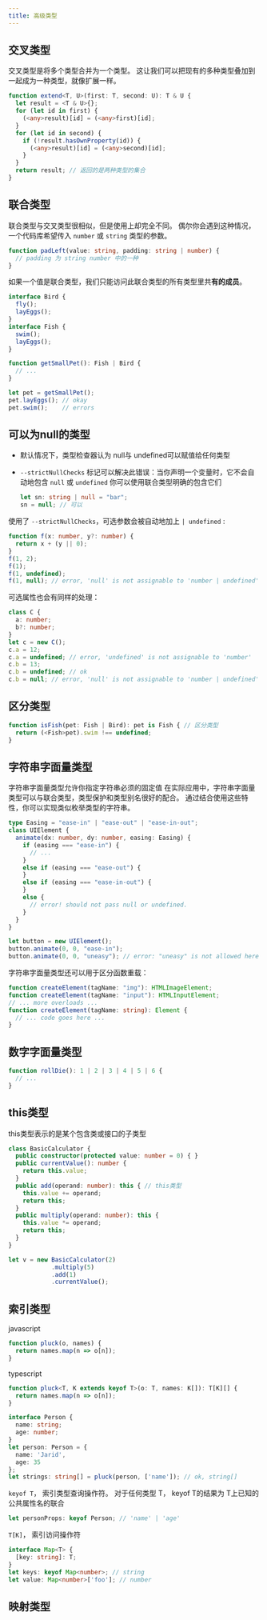 ```yaml
---
title: 高级类型
---
```


## 交叉类型

交叉类型是将多个类型合并为一个类型。 这让我们可以把现有的多种类型叠加到一起成为一种类型，就像扩展一样。

```ts
function extend<T, U>(first: T, second: U): T & U {
  let result = <T & U>{};
  for (let id in first) {
    (<any>result)[id] = (<any>first)[id];
  }
  for (let id in second) {
    if (!result.hasOwnProperty(id)) {
      (<any>result)[id] = (<any>second)[id];
    }
  }
  return result; // 返回的是两种类型的集合
}
```

## 联合类型

联合类型与交叉类型很相似，但是使用上却完全不同。 偶尔你会遇到这种情况，一个代码库希望传入 `number` 或 `string` 类型的参数。

```ts
function padLeft(value: string, padding: string | number) {
  // padding 为 string number 中的一种
}
```

如果一个值是联合类型，我们只能访问此联合类型的所有类型里共**有的成员**。

```ts
interface Bird {
  fly();
  layEggs();
}
interface Fish {
  swim();
  layEggs();
}

function getSmallPet(): Fish | Bird {
  // ...
}

let pet = getSmallPet();
pet.layEggs(); // okay
pet.swim();    // errors
```

## 可以为null的类型

- 默认情况下，类型检查器认为 null与 undefined可以赋值给任何类型
- `--strictNullChecks` 标记可以解决此错误：当你声明一个变量时，它不会自动地包含 `null` 或 `undefined`
  你可以使用联合类型明确的包含它们

  ```ts
  let sn: string | null = "bar";
  sn = null; // 可以
  ```

使用了 `--strictNullChecks`，可选参数会被自动地加上 `| undefined` :

```ts
function f(x: number, y?: number) {
  return x + (y || 0);
}
f(1, 2);
f(1);
f(1, undefined);
f(1, null); // error, 'null' is not assignable to 'number | undefined'
```

可选属性也会有同样的处理：

```ts
class C {
  a: number;
  b?: number;
}
let c = new C();
c.a = 12;
c.a = undefined; // error, 'undefined' is not assignable to 'number'
c.b = 13;
c.b = undefined; // ok
c.b = null; // error, 'null' is not assignable to 'number | undefined'
```

## 区分类型

```ts
function isFish(pet: Fish | Bird): pet is Fish { // 区分类型
  return (<Fish>pet).swim !== undefined;
}
```

## 字符串字面量类型

字符串字面量类型允许你指定字符串必须的固定值
在实际应用中，字符串字面量类型可以与联合类型，类型保护和类型别名很好的配合。 通过结合使用这些特性，你可以实现类似枚举类型的字符串。

```ts
type Easing = "ease-in" | "ease-out" | "ease-in-out";
class UIElement {
  animate(dx: number, dy: number, easing: Easing) {
    if (easing === "ease-in") {
      // ...
    }
    else if (easing === "ease-out") {
    }
    else if (easing === "ease-in-out") {
    }
    else {
      // error! should not pass null or undefined.
    }
  }
}

let button = new UIElement();
button.animate(0, 0, "ease-in");
button.animate(0, 0, "uneasy"); // error: "uneasy" is not allowed here
```

字符串字面量类型还可以用于区分函数重载：

```ts
function createElement(tagName: "img"): HTMLImageElement;
function createElement(tagName: "input"): HTMLInputElement;
// ... more overloads ...
function createElement(tagName: string): Element {
  // ... code goes here ...
}
```

## 数字字面量类型

```ts
function rollDie(): 1 | 2 | 3 | 4 | 5 | 6 {
  // ...
}
```

## this类型

this类型表示的是某个包含类或接口的子类型

```ts
class BasicCalculator {
  public constructor(protected value: number = 0) { }
  public currentValue(): number {
    return this.value;
  }
  public add(operand: number): this { // this类型
    this.value += operand;
    return this;
  }
  public multiply(operand: number): this {
    this.value *= operand;
    return this;
  }
}

let v = new BasicCalculator(2)
            .multiply(5)
            .add(1)
            .currentValue();
```

## 索引类型

javascript

```js
function pluck(o, names) {
  return names.map(n => o[n]);
}
```

typescript

```ts
function pluck<T, K extends keyof T>(o: T, names: K[]): T[K][] {
  return names.map(n => o[n]);
}

interface Person {
  name: string;
  age: number;
}
let person: Person = {
  name: 'Jarid',
  age: 35
};
let strings: string[] = pluck(person, ['name']); // ok, string[]
```

`keyof T`， 索引类型查询操作符。 对于任何类型 T， keyof T的结果为 T上已知的公共属性名的联合

```ts
let personProps: keyof Person; // 'name' | 'age'
```

`T[K]`， 索引访问操作符

```ts
interface Map<T> {
  [key: string]: T;
}
let keys: keyof Map<number>; // string
let value: Map<number>['foo']; // number
```

## 映射类型

```ts
